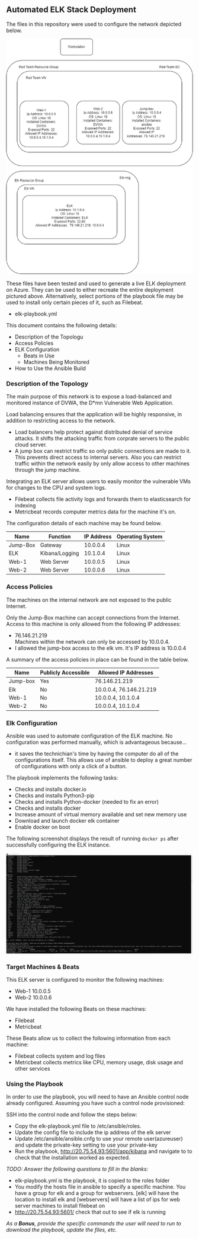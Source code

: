 ## Automated ELK Stack Deployment

The files in this repository were used to configure the network depicted below.

![TODO: Update the path with the name of your diagram](Images/network-picture2.png)

These files have been tested and used to generate a live ELK deployment on Azure. They can be used to either recreate the entire deployment pictured above. Alternatively, select portions of the playbook file may be used to install only certain pieces of it, such as Filebeat.

  - elk-playbook.yml

This document contains the following details:
- Description of the Topologu
- Access Policies
- ELK Configuration
  - Beats in Use
  - Machines Being Monitored
- How to Use the Ansible Build


### Description of the Topology

The main purpose of this network is to expose a load-balanced and monitored instance of DVWA, the D*mn Vulnerable Web Application.

Load balancing ensures that the application will be highly responsive, in addition to restricting access to the network.
- Load balancers help protect against distributed denial of service attacks. It shifts the attacking traffic from corprate servers to the public cloud server. 
- A jump box can restrict traffic so only public connections are made to it. This prevents direct access to internal servers. Also you can restrict traffic within the network easily by only allow access to other machines through the jump machine. 

Integrating an ELK server allows users to easily monitor the vulnerable VMs for changes to the CPU and system logs.
- Filebeat collects file activity logs and forwards them to elasticsearch for indexing
- Metricbeat records computer metrics data for the machine it's on. 

The configuration details of each machine may be found below.

| Name     | Function       | IP Address | Operating System |
|----------|----------------|------------|------------------|
| Jump-Box | Gateway        | 10.0.0.4   | Linux            |
| ELK      | Kibana/Logging | 10.1.0.4   | Linux            |
| Web-1    | Web Server     | 10.0.0.5   | Linux            |
| Web-2    | Web Server     | 10.0.0.6   | Linux            |

### Access Policies

The machines on the internal network are not exposed to the public Internet. 

Only the Jump-Box machine can accept connections from the Internet. Access to this machine is only allowed from the following IP addresses:
- 76.146.21.219  
Machines within the network can only be accessed by 10.0.0.4.
- I allowed the jump-box access to the elk vm. It's IP address is 10.0.0.4

A summary of the access policies in place can be found in the table below.

| Name     | Publicly Accessible | Allowed IP Addresses   |
|----------|---------------------|------------------------|
| Jump-box | Yes                 | 76.146.21.219          |
| Elk      | No                  | 10.0.0.4, 76.146.21.219|
| Web-1    | No                  | 10.0.0.4, 10.1.0.4     |
| Web-2    | No                  | 10.0.0.4, 10.1.0.4     |

### Elk Configuration

Ansible was used to automate configuration of the ELK machine. No configuration was performed manually, which is advantageous because...
- it saves the technichian's time by having the computer do all of the configurations itself. This allows use of ansible to deploy a great number of configurations with only a click of a button. 

The playbook implements the following tasks:
- Checks and installs docker.io
- Checks and installs Python3-pip
- Checks and installs Python-docker (needed to fix an error)
- Checks and installs docker
- Increase amount of virtual memory available and set new memory use
- Download and launch docker elk container
- Enable docker on boot

The following screenshot displays the result of running `docker ps` after successfully configuring the ELK instance.

![TODO: Update the path with the name of your screenshot of docker ps output](Images/docker-elk-docker-ps.png)

### Target Machines & Beats
This ELK server is configured to monitor the following machines:
- Web-1 10.0.0.5
- Web-2 10.0.0.6

We have installed the following Beats on these machines:
- Filebeat
- Metricbeat 

These Beats allow us to collect the following information from each machine:
- Filebeat collects system and log files
- Metricbeat collects metrics like CPU, memory usage, disk usage and other services

### Using the Playbook
In order to use the playbook, you will need to have an Ansible control node already configured. Assuming you have such a control node provisioned: 

SSH into the control node and follow the steps below:
- Copy the elk-playbook.yml file to /etc/ansible/roles.
- Update the config file to include the ip address of the elk server
- Update /etc/ansible/ansible.cnfg to use your remote user(azureuser) and update the private-key setting to use your private-key
- Run the playbook, http://20.75.54.93:5601/app/kibana and navigate to  to check that the installation worked as expected.

_TODO: Answer the following questions to fill in the blanks:_
- elk-playbook.yml is the playbook, it is copied to the roles folder
- You modify the hosts file in ansible to specify a specific machine. You have a group for elk and a group for webservers. [elk] will have the location to install elk and [webservers] will have a list of ips for web server machines to install filebeat on
- http://20.75.54.93:5601/ check that out to see if elk is running

_As a **Bonus**, provide the specific commands the user will need to run to download the playbook, update the files, etc._
